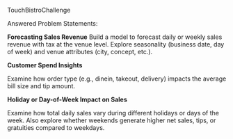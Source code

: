 TouchBistroChallenge 

Answered Problem Statements:

**Forecasting Sales Revenue**
Build a model to forecast daily or weekly sales revenue with tax at the venue level.
Explore seasonality (business date, day of week) and venue attributes (city, concept, etc.).

**Customer Spend Insights**

Examine how order type (e.g., dinein, takeout, delivery) impacts the average bill size and tip amount.

**Holiday or Day-of-Week Impact on Sales**

Examine how total daily sales vary during different holidays or days of the week. 
Also explore whether weekends generate higher net sales, tips, or gratuities compared to weekdays.
